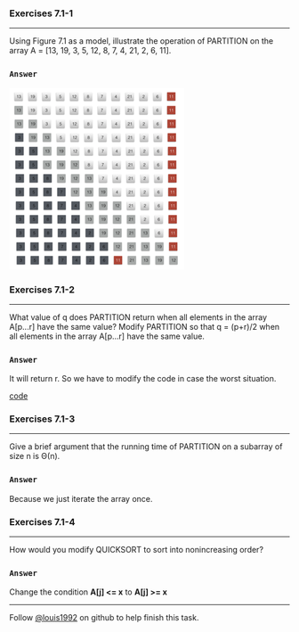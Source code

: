 ### Exercises 7.1-1
***
Using Figure 7.1 as a model, illustrate the operation of PARTITION on the array A = [13, 19, 3, 5, 12, 8, 7, 4, 21, 2, 6, 11].

### `Answer`
![](./repo/s1/1.png)


### Exercises 7.1-2
***
What value of q does PARTITION return when all elements in the array A[p...r] have the same value? Modify PARTITION so that q = (p+r)/2 when all elements in the array A[p...r] have the same value.

### `Answer`
It will return r. So we have to modify the code in case the worst situation.

[code](./exercise_code/quicksort.py)

### Exercises 7.1-3
***
Give a brief argument that the running time of PARTITION on a subarray of size n is Θ(n).

### `Answer`
Because we just iterate the array once.

### Exercises 7.1-4
***
How would you modify QUICKSORT to sort into nonincreasing order?

### `Answer`
Change the condition **A[j] <= x** to **A[j] >= x**


***
Follow [@louis1992](https://github.com/gzc) on github to help finish this task.

